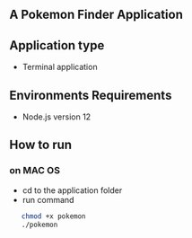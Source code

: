 ## A Pokemon Finder Application

## Application type
- Terminal application

## Environments Requirements
- Node.js version 12

## How to run
### on MAC OS
- cd to the application folder
- run command
```bash
   chmod +x pokemon 
   ./pokemon
```
